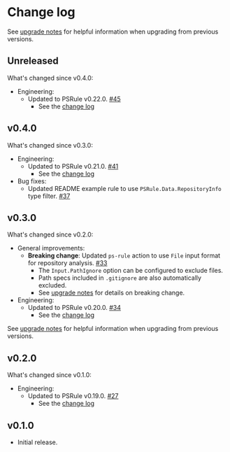 # Change log

See [upgrade notes][upgrade-notes] for helpful information when upgrading from previous versions.

[upgrade-notes]: docs/upgrade-notes.md

## Unreleased

What's changed since v0.4.0:

- Engineering:
  - Updated to PSRule v0.22.0. [#45](https://github.com/microsoft/ps-rule/issues/45)
    - See the [change log](https://github.com/microsoft/PSRule/blob/main/CHANGELOG.md#v0220)

## v0.4.0

What's changed since v0.3.0:

- Engineering:
  - Updated to PSRule v0.21.0. [#41](https://github.com/microsoft/ps-rule/issues/41)
    - See the [change log](https://github.com/microsoft/PSRule/blob/main/CHANGELOG.md#v0210)
- Bug fixes:
  - Updated README example rule to use `PSRule.Data.RepositoryInfo` type filter. [#37](https://github.com/microsoft/ps-rule/issues/37)

## v0.3.0

What's changed since v0.2.0:

- General improvements:
  - **Breaking change**: Updated `ps-rule` action to use `File` input format for repository analysis. [#33](https://github.com/microsoft/ps-rule/issues/33)
    - The `Input.PathIgnore` option can be configured to exclude files.
    - Path specs included in `.gitignore` are also automatically excluded.
    - See [upgrade notes][upgrade-v0.3.0] for details on breaking change.
- Engineering:
  - Updated to PSRule v0.20.0. [#34](https://github.com/microsoft/ps-rule/issues/34)
    - See the [change log](https://github.com/microsoft/PSRule/blob/main/CHANGELOG.md#v0200)

See [upgrade notes][upgrade-v0.3.0] for helpful information when upgrading from previous versions.

[upgrade-v0.3.0]: docs/upgrade-notes.md#upgrade-to-v030-from-v02x

## v0.2.0

What's changed since v0.1.0:

- Engineering:
  - Updated to PSRule v0.19.0. [#27](https://github.com/microsoft/ps-rule/issues/27)
    - See the [change log](https://github.com/microsoft/PSRule/blob/main/CHANGELOG.md#v0190)

## v0.1.0

- Initial release.

